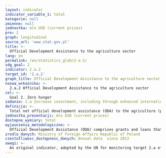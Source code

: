 ```yaml
---
layout: indicator
indicator_variable_1: total
kategorie: null
zmienne: null
jednostka: mln USD (current prices)
pre: 2
graph: longitudinal
source_url: 'www.stat.gov.pl'
title: >-
  Official Development Assistance to the agriculture sector
lang: en
permalink: /en/statistics_glob/2-a-2/
sdg_goal: 2
indicator: 2.a.2
target_id: '2.a.2'
graph_title: Official Development Assistance to the agriculture sector
nazwa_wskaznika: >-
  2.a.2 Official Development Assistance to the agriculture sector
cel: >-
  Goal 2. Zero hunger
zadanie: 2.a Increase investment, including through enhanced international cooperation, in rural infrastructure, agricultural research and extension services, technology development and plant and livestock gene banks in order to enhance agricultural productive capacity in developing countries, in particular least developed countries
definicja: >-
  Total net official development assistance (ODA) to the agriculture (purpose code 311) and rural development (code 4304) sectors.
jednostka_prezentacji: mln USD (current prices)
dostepne_wymiary: total
wyjasnienia_metodologiczne: >-
  Official Development Assistance (ODA) comprises grants and loans that are provided by government agencies or international organizations to promote the economic development and welfare of developing countries. In order for loans to qualify as ODA, they need to comprise a grant element of at least: 45% of the total amount for LDCs and other LICs (calculated at the discount rate of 9 %), 15% for LMICs (calculated at the discount rate of 7%), 10% for UMICs (calculated at the discount rate of 6%). ODA also includes technical assistance that aims at developing human resources and raising qualifications as well as technical and productive capacity of the developing countries. Technical assistance consists in, i. a., conveying knowledge and experience in the form of training, sending experts and commencing research and/ or covering its resultant cost.No military equipment or services are reportable as ODA.Moreover, it is also required that a partner country benefitting from assistance is on the OECD DAC (Development Assistance Committee) list of ODA recipients.Depending on the form of its realisation, development assistance might be distinguished into: bilateral assistance which is undertaken by the donor country directly in the partner country or by an international organisation as earmarked contribution to the partner country or as a contribution for a specific programme/ fund managed by the organisation, multilateral assistance which is provided as a contribution to the general budgets of international organisations whose list is updated annually by the OECD-DAC Secretariat. Actual DAC OECD methodology for collecting data on ODA in Creditor Reporting System (CRS) allows for indicating the sector of support and the marker only in bilateral flows. Therefore, the indicator does not cover expenditures within multilateral assistance in the form of contributions to the general budgets of organisations, such as FAO and WFP, which also operate in agriculture area.Due to the current revision of ODA, it is expected that from 2018 the indicator will be presented as a grant equivalent including only the grant element multiplied by the value of a given flow. As a result, there will be no differentiation into net and gross ODA. Additionally, some methodological activities are being conducted to incorporate other flows into ODA, such as mobilised amount of money by the public sector from the private sector instruments. Furthermore, an alternative to ODA, TOSSD (Total Official Support for Sustainable Development) is being developed as an instrument for measuring means for SDGs implementation.Official Development Assistance in Poland is provided in accordance with the Development Cooperation Act of 16th September 2011 (Journal of Laws of 2011, No 234, item 1386). Polish development cooperation is based on the Multiannual Development Cooperation Programme, developed for a minimum period of four years. In accordance with the document, the development cooperation includes all the actions undertaken by the government administrative bodies in order to provide the developing countries with development assistance and humanitarian aid as well as the implementation of educational actions for raising awareness and better understanding of global issues and interdependencies.The development cooperation in Poland is coordinated by the Ministry of Foreign Affairs that has devised Multiannual Development Cooperation Programme for 2016-2020 in accordance with which the focus of Polish development cooperation has been placed on Eastern Partnership countries (Belarus, Georgia, Moldova, Ukraine) as well as Africa, Asia and Middle East (Ethiopia, Kenya, Senegal and Tanzania, Myanmar and Palestine).Polish development cooperation supports strengthening the rule of law, decentralization reforms and combat against corruption as well as human and civil rights compliance. Its main objectives cover the improvement of health care, better access to education and support for entrepreneurship and agriculture as well as natural environment protection including natural disasters prevention. Activities included in the programme are financed with the resources from the Ministry of Foreign Affairs, target reserve of the state budget, designed for the development cooperation, and from the funds of other ministries.
zrodlo_danych: Ministry of Foreign Affairs Republic of Poland
czestotliwosc_dostępnosc_danych: Annual data  since 2013
uwagi: >-
  An original indicator, adopted by the UN for monitoring target 2.a of the 2030 Agenda is 2.a.2 Total official flows (official development assistance plus other official flows) to the agriculture sector.For 2016 preliminary data.
---
```

